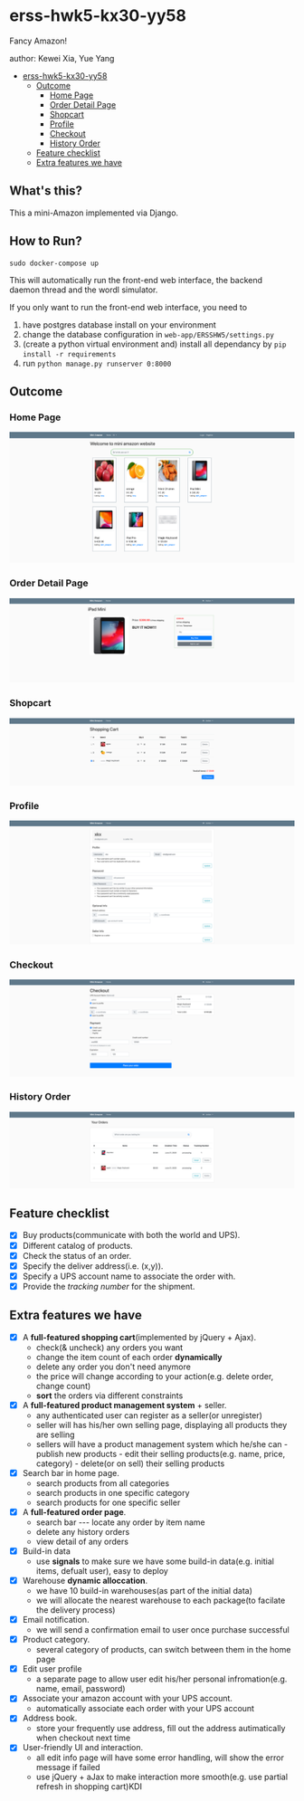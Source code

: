 # erss-hwk5-kx30-yy58

Fancy Amazon!

author: Kewei Xia, Yue Yang

- [erss-hwk5-kx30-yy58](#erss-hwk5-kx30-yy58)
  * [Outcome](#outcome)
    + [Home Page](#home-page)
    + [Order Detail Page](#order-detail-page)
    + [Shopcart](#shopcart)
    + [Profile](#profile)
    + [Checkout](#checkout)
    + [History Order](#history-order)
  * [Feature checklist](#feature-checklist)
  * [Extra features we have](#extra-features-we-have)

## What's this?
This a mini-Amazon implemented via Django.

## How to Run?
```shell
sudo docker-compose up
```
This will automatically run the front-end web interface, the backend daemon thread and the wordl simulator.

If you only want to run the front-end web interface, you need to 
1. have postgres database install on your environment
2. change the database configuration in `web-app/ERSSHW5/settings.py`
3. (create a python virtual environment and) install all dependancy by `pip install -r requirements`
4. run `python manage.py runserver 0:8000`

## Outcome

### Home Page

![fa](./img/home.png?lastModify=1592769085)

### Order Detail Page

![img](./img/detail.png?lastModify=1592769085)

### Shopcart

![img](./img/shopcart.png?lastModify=1592769085)

### Profile

![img](./img/profile.png?lastModify=1592769085)

### Checkout

![img](./img/checkout.png?lastModify=1592769085)

### History Order

![img](./img/order.png?lastModify=1592769085)

## Feature checklist

- [x] Buy products(communicate with both the world and UPS).
- [x] Different catalog of products.
- [x] Check the status of an order.
- [x] Specify the deliver address(i.e. (x,y)).
- [x] Specify a UPS account name to associate the order with.
- [x] Provide the *tracking number* for the shipment.

## Extra features we have

- [x] A **full-featured shopping cart**(implemented by jQuery + Ajax).
    - check(& uncheck) any orders you want
    - change the item count of each order **dynamically**
    - delete any order you don't need anymore
    - the price will change according to your action(e.g. delete order, change count)
    - **sort** the orders via different constraints
- [x] A **full-featured product management system** + seller.
    - any authenticated user can register as a seller(or unregister)
    - seller will has his/her own selling page, displaying all products they are selling
    - sellers will have a product management system which he/she can 
            - publish new products
            - edit their selling products(e.g. name, price, category)
            - delete(or on sell) their selling products
- [x] Search bar in home page.
    - search products from all categories
    - search products in one specific category
    - search products for one specific seller
- [x] A **full-featured order page**.
    - search bar --- locate any order by item name
    - delete any history orders
    - view detail of any orders
- [x] Build-in data
    - use **signals** to make sure we have some build-in data(e.g. initial items, defualt user), easy to deploy
- [x] Warehouse **dynamic alloccation**.
    - we have 10 build-in warehouses(as part of the initial data)
    - we will allocate the nearest warehouse to each package(to facilate the delivery process)
- [x] Email notification.
    - we will send a confirmation email to user once purchase successful
- [x] Product category.
    - several category of products, can switch between them in the home page
- [x] Edit user profile
    - a separate page to allow user edit his/her personal infromation(e.g. name, email, password)
- [x] Associate your amazon account with your UPS account.
    - automatically associate each order with your UPS account
- [x] Address book.
    - store your frequently use address, fill out the address autimatically when checkout next time
- [x] User-friendly UI and interaction.
    - all edit info page will have some error handling, will show the error message if failed
    - use jQuery + aJax to make interaction more smooth(e.g. use partial refresh in shopping cart)KDI

